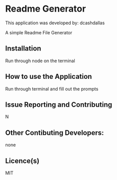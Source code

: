 # Readme Generator
This application was developed by: dcashdallas

A simple Readme File Generator
## Installation
Run through node on the terminal
## How to use the Application
Run through terminal and fill out the prompts
## Issue Reporting and Contributing
N
## Other Contibuting Developers:
none
## Licence(s)
MIT
